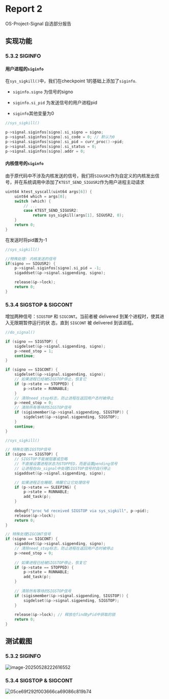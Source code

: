# Report 2

OS-Project-Signal 自选部分报告

## 实现功能

### 5.3.2 SIGINFO

#### 用户进程的`siginfo`
在`sys_sigkill()`中，我们在checkpoint 1的基础上添加了`siginfo`.

- `siginfo.signo` 为信号的signo

- `siginfo.si_pid` 为发送信号的用户进程pid

- `siginfo`其他变量为0

```c
//sys_sigkill()

p->signal.siginfos[signo].si_signo = signo;
p->signal.siginfos[signo].si_code = 0; // 默认为0
p->signal.siginfos[signo].si_pid = curr_proc()->pid;
p->signal.siginfos[signo].si_status = 0;
p->signal.siginfos[signo].addr = 0;
```


#### 内核信号的`siginfo`
由于原代码中不涉及内核发送的信号，我们将`SIGUSR2`作为自定义的内核发出信号，并在系统调用中添加了`KTEST_SEND_SIGUSR2`作为用户进程主动请求

```c
uint64 ktest_syscall(uint64 args[6]) {
    uint64 which = args[0];
    switch (which) {
        // ...
        case KTEST_SEND_SIGUSR2:
            return sys_sigkill(args[1], SIGUSR2, 0);
    }
    return 0;
}
```

在发送时将pid置为-1
```c
//sys_sigkill()

//特殊处理: 内核发送的信号
if(signo == SIGUSR2) {
    p->signal.siginfos[signo].si_pid = -1;
    sigaddset(&p->signal.sigpending, signo);

    release(&p->lock);
    return 0;
}
```


### 5.3.4 SIGSTOP & SIGCONT
增加两种信号：`SIGSTOP` 和 `SIGCONT`。当前者被 delivered 到某个进程时，使其进入无限期暂停运行的状
态，直到 `SIGCONT` 被 delivered 到该进程。



```c
//do_signal()

if (signo == SIGSTOP) {
    sigdelset(&p->signal.sigpending, signo);
    p->need_stop = 1;
    continue;
}

if (signo == SIGCONT) {
    sigdelset(&p->signal.sigpending, signo);
    // 如果进程已经被SIGSTOP停止，恢复它
    if (p->state == STOPPED) {
        p->state = RUNNABLE;
    }
    // 清除need_stop标志，防止进程在返回用户态时被停止
    p->need_stop = 0;
    // 清除所有等待的SIGSTOP信号
    if (sigismember(&p->signal.sigpending, SIGSTOP)) {
        sigdelset(&p->signal.sigpending, SIGSTOP);
    }
    continue;
}
```


```c
//sys_sigkill()

// 特殊处理SIGSTOP信号
if (signo == SIGSTOP) {
    // SIGSTOP不能被阻塞或忽略
    // 不直接设置进程状态为STOPPED，而是设置pending信号
    // 让进程在do_signal中处理SIGSTOP信号时自行停止
    sigaddset(&p->signal.sigpending, signo);

    // 如果进程正在睡眠，唤醒它让它处理信号
    if (p->state == SLEEPING) {
        p->state = RUNNABLE;
        add_task(p);
    }
    
    debugf("proc %d received SIGSTOP via sys_sigkill", p->pid);
    release(&p->lock);
    return 0;
}

// 特殊处理SIGCONT信号
if (signo == SIGCONT) {
    sigaddset(&p->signal.sigpending, signo);
    // 清除need_stop标志，防止进程在返回用户态时被停止
    p->need_stop = 0;
    
    // 如果进程已经被SIGSTOP停止，恢复它
    if (p->state == STOPPED) {
        p->state = RUNNABLE;
        add_task(p);
    }
    
    // 清除所有等待的SIGSTOP信号
    if (sigismember(&p->signal.sigpending, SIGSTOP)) {
        sigdelset(&p->signal.sigpending, SIGSTOP);
    }
    
    release(&p->lock); // 释放在findByPid中获取的锁
    return 0;
}

```


## 测试截图

### 5.3.2 SIGINFO

![image-20250528222616552](D:\FinresandPheoton\2025Spring\OS\OS-Project-Signal\assets\image-20250528222616552.png)

### 5.3.4 SIGSTOP & SIGCONT

![05ce69f292f003666ca69086c819b74](D:\FinresandPheoton\2025Spring\OS\OS-Project-Signal\assets\05ce69f292f003666ca69086c819b74.png)